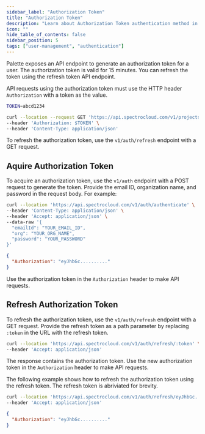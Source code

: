 ```yaml
---
sidebar_label: "Authorization Token"
title: "Authorization Token"
description: "Learn about Authorization Token authentication method in Palette."
icon: ""
hide_table_of_contents: false
sidebar_position: 5
tags: ["user-management", "authentication"]
---
```


Palette exposes an API endpoint to generate an authorization token for a user. The authorization token is valid for 15 minutes. You can refresh the token using the refresh token API endpoint.

API requests using the authorization token must use the HTTP header `Authorization` with a token as the value.

```bash
TOKEN=abcd1234
```

```bash
curl --location --request GET 'https://api.spectrocloud.com/v1/projects/alert' \
--header 'Authorization: $TOKEN' \
--header 'Content-Type: application/json'
```

To refresh the authorization token, use the `v1/auth/refresh` endpoint with a GET request.

## Aquire Authorization Token

To acquire an authorization token, use the `v1/auth` endpoint with a POST request to generate the token. Provide the email ID, organization name, and password in the request body. For example:

```bash
curl --location 'https://api.spectrocloud.com/v1/auth/authenticate' \
--header 'Content-Type: application/json' \
--header 'Accept: application/json' \
--data-raw '{
  "emailId": "YOUR_EMAIL_ID",
  "org": "YOUR_ORG_NAME",
  "password": "YOUR_PASSWORD"
}'
```

```json hideClipboard
{
  "Authorization": "eyJhbGc.........."
}
```

Use the authorization token in the `Authorization` header to make API requests.

## Refresh Authorization Token

To refresh the authorization token, use the `v1/auth/refresh` endpoint with a GET request. Provide the refresh token as a path parameter by replacing `:token` in the URL with the refresh token.

```bash
curl --location 'https://api.spectrocloud.com/v1/auth/refresh/:token' \
--header 'Accept: application/json'
```

The response contains the authorization token. Use the new authorization token in the `Authorization` header to make API requests.

The following example shows how to refresh the authorization token using the refresh token. The refresh token is abriviated for brevity.

```bash hideClipboard
curl --location 'https://api.spectrocloud.com/v1/auth/refresh/eyJhbGc..........' \
--header 'Accept: application/json'
```

```json hideClipboard
{
  "Authorization": "eyJhbGc.........."
}
```
